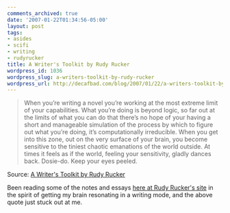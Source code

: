 ```yaml
---
comments_archived: true
date: '2007-01-22T01:34:56-05:00'
layout: post
tags:
- asides
- scifi
- writing
- rudyrucker
title: A Writer's Toolkit by Rudy Rucker
wordpress_id: 1036
wordpress_slug: a-writers-toolkit-by-rudy-rucker
wordpress_url: http://decafbad.com/blog/2007/01/22/a-writers-toolkit-by-rudy-rucker
---
```

<blockquote cite="http://www.rudyrucker.com/writing/">When you’re writing a novel you’re working at the most extreme limit of your 
capabilities.  What you’re doing is beyond logic, so far out at the limits of what you can do 
that there’s no hope of your having a short and manageable simulation of the process by 
which to figure out what you’re doing, it’s computationally irreducible.  When you get into 
this zone, out on the very surface of your brain, you become sensitive to the tiniest chaotic 
emanations of the world outside.  At times it feels as if the world, feeling your sensitivity, 
gladly dances back.  Dosie-do.  Keep your eyes peeled.</blockquote><div class="quotesource">Source: <a href="http://www.rudyrucker.com/writing/">A Writer's Toolkit by Rudy Rucker</a></div>

Been reading some of the notes and essays [here at Rudy Rucker's site](http://www.rudyrucker.com/writing/) in the spirit of getting my brain resonating in a writing mode, and the above quote just stuck out at me.
